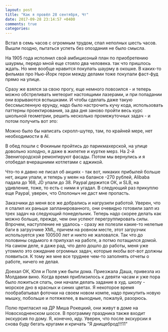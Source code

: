 ```yaml
---
layout: post
title: "Как я провёл 28 сентября, Чт"
date: 2017-09-28 23:14:57 +0400
comments: true
categories: 
---
```

Встал в семь часов с огромным трудом, спал неполных шесть часов. Вышли поздно, пытаться успеть без опоздания не было смысла.

На 1905 года исполнил свой амбициозный план по приобретению шаурмы, передо мной еще стояло два человека. так что пришлось ждать. Но мне вообще нравится покупать шаурму в окошке. В каких-то фильмах про Нью-Йорк герои между делами тоже покупали фаст-фуд прямо на улице.

Сразу же взялся за свою прогу, еще немного повозился - и теперь можно обстреливать метеорит настоящими лазерами, и при попадании они взрываются вспышками. И чтобы сделать даже такую бессмысленную ерунду, надо было настрочить кучу кода, использовать паттерны проектирования, за два дня заново пройти весь курс школьной геометрии, решить несколько промежуточных задач - и потом получить вот это:

Можно было бы написать скролл-шутер, там, по крайней мере, нет необходимости в AI. 

В обед пошли с Фокиным пройтись до парикмахерской, на улице довольно холодно, я даже в жилетке и куртке мерз. На 2-й Звенигородской ремонтируют фасады. Потом мы вернулись и я отобедал вчерашними котлетами с аджикой.

Что-то я давно не писал об акциях - так вот, никаких прибылей больше нет, акции упали, и теперь у меян на балансе -270 рублей, Alibaba падала до 168, JD упали до 38. Paypal держится ОК, и SLB, на удивление, тоже, то есть с ними я угадал. В следующий раз прикуплю еще Paypal, уверен, что Ололоныч не даст мне пропасть.

Заказчики до меня все же добрались и нагрузили работой. Уверен, что я спалил их раньше запланированного, они очевидно готовили залп из трех задач на следующий понедельник. Теперь надо скорее делать как можно больше, прежде, чем они успеют перегруппировать силы. Впрочем, наступление не удалось - сразу же полезли какие-то нелепые баги в загрузчике XML, причем на ровном месте, этот загрузчик используется уже 100500 лет и никто не жаловался. Так что до половины седьмого я припухал на работе, а потмо потащился домой. На самом деле, я даже рад, что дело дошло до работы, меня уже утомило это ожидание огромных задач, которые якобы вот-вот должны появиться. К тому же мне все труднее чем-то заполнять отчеты о работе, ничего не делая.

Доехал ОК, Юля и Поля уже были дома. Приезжала Даша, привезла из Молдавии вино. Когда время приблизилось к девяти часам и уже пора было ложиться спать, они начали делать задание в худ. школу - морское дно в красных и синих цветах. Я некоторое время пообрабатывал фоточки на своем новом компе, надо прикупить новую мышку, побольше и потяжелее, в выходные, пожалуй, разорюсь.

Полю пригласил на ДР Миша Рокецкий, они живут в доме на Новосходненском шоссе. В программу праздника также входит экскурсия по дому. Я, конечно, иду. Уверен, что после экскурсии я снова буду бегать кругами и кричать "Я днищеброд!!!11"